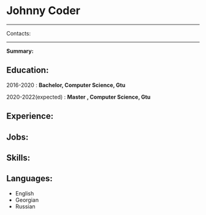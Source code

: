 Johnny Coder
============

-------------------     ----------------------------
Contacts:
-------------------     ----------------------------

**Summary:**

**Education:**
---------

2016-2020
:   **Bachelor, Computer Science, Gtu**


2020-2022(expected)
:   **Master , Computer Science, Gtu**

**Experience:**
----------



**Jobs:**
----------


**Skills:**
--------------------




**Languages:**
----------------------------------------

  * English
  * Georgian
  * Russian

